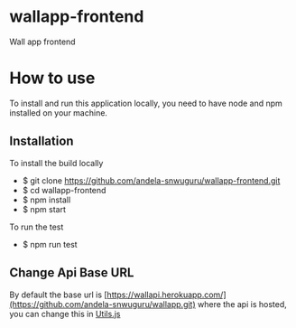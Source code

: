 # wallapp-frontend
Wall app frontend

# How to use

To install and run this application locally, you need to have node and npm installed on your machine.

## Installation

To install the build locally

- $ git clone https://github.com/andela-snwuguru/wallapp-frontend.git
- $ cd wallapp-frontend
- $ npm install
- $ npm start

To run the test
- $ npm run test

## Change Api Base URL

By default the base url is [https://wallapi.herokuapp.com/](https://github.com/andela-snwuguru/wallapp.git) where the api is hosted, you can change this in [Utils.js](https://github.com/andela-snwuguru/wallapp-frontend/blob/master/src/Utils.js)

